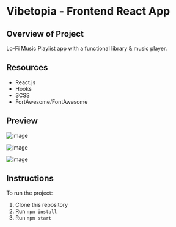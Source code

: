 # Vibetopia - Frontend React App

## Overview of Project
Lo-Fi Music Playlist app with a functional library & music player.

## Resources
  - React.js
  - Hooks
  - SCSS
  - FortAwesome/FontAwesome

## Preview
![image](https://github.com/kbyph/Vibetopia/assets/102638461/98a0adbf-028a-4037-8122-33ce626a9d60)

![image](https://github.com/kbyph/Vibetopia/assets/102638461/e7c4f85e-88cc-4295-a295-f6ac0c8edbaf)

![image](https://github.com/kbyph/Vibetopia/assets/102638461/89c88505-ef4d-4e6b-8a63-e2a40c20deda)


## Instructions
To run the project:

1. Clone this repository
2. Run `npm install`
3. Run `npm start`

